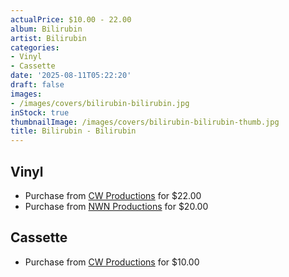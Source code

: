 ```yaml
---
actualPrice: $10.00 - 22.00
album: Bilirubin
artist: Bilirubin
categories:
- Vinyl
- Cassette
date: '2025-08-11T05:22:20'
draft: false
images:
- /images/covers/bilirubin-bilirubin.jpg
inStock: true
thumbnailImage: /images/covers/bilirubin-bilirubin-thumb.jpg
title: Bilirubin - Bilirubin
---
```


## Vinyl
* Purchase from [CW Productions](https://shop.cwproductions.net/products/bilirubin-bilirubin-lp) for $22.00
* Purchase from [NWN Productions](http://shop.nwnprod.com/index.php?route=product/product&path=75&product_id=61629&sort=pd.name&order=ASC) for $20.00
## Cassette
* Purchase from [CW Productions](https://shop.cwproductions.net/products/bilirubin-bilirubin-tape-1) for $10.00
